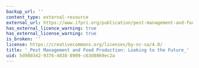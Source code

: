```yaml
---
backup_url: ''
content_type: external-resource
external_url: https://www.ifpri.org/publication/pest-management-and-food-production
has_external_licence_warning: true
has_external_license_warning: true
is_broken: ''
license: https://creativecommons.org/licenses/by-nc-sa/4.0/
title: '_Pest Management and Food Production: Looking to the Future_'
uid: 5d980342-9376-4838-8909-c63d8069ec2a
---
```

